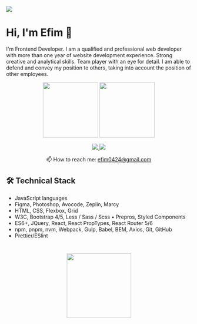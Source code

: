 <img src="https://media.licdn.com/dms/image/D4E16AQEUh9B_gkJk-A/profile-displaybackgroundimage-shrink_350_1400/0/1678922195086?e=1710374400&v=beta&t=g8dP4k434WjBWYHEIXg0a-p67gULDFkP1TjDtatVOiw"/>

# Hi, I'm Efim 👋
I'm Frontend Developer. I am a qualified and professional web developer with more than one year of website development experience. Strong creative and analytical skills. Team player with an eye for detail. I am able to defend and convey my position to others, taking into account the position of other employees.

<p align='center'>
   <a href="https://github-readme-stats.vercel.app/api?username=Efim-Kapliy&show_icons=true&theme=dark&count_private=true"><img
           height=150
           src="https://github-readme-stats.vercel.app/api?username=Efim-Kapliy&show_icons=true&theme=dark&count_private=true"/></a>
   <a href="https://github.com/Efim-Kapliy/github-readme-stats"><img height=150
                                                                  src="https://github-readme-stats.vercel.app/api/top-langs/?username=Efim-Kapliy&layout=compact&theme=dark"/></a>
</p>

<p align='center'>
   <a href="https://www.linkedin.com/in/efim-kapliy/">
       <img src="https://img.shields.io/badge/linkedin-%230077B5.svg?&style=for-the-badge&logo=linkedin&logoColor=white"/>
   </a>
   <a href="https://t.me/+jcL4lo-6GmQyZjYy">
       <img src="https://img.shields.io/badge/Telegram-2CA5E0?style=for-the-badge&logo=telegram&logoColor=white"/>
   </a>
<p align='center'>
   📫 How to reach me: <a href='mailto:efim0424@gmail.com'>efim0424@gmail.com</a>
</p>

## 🛠 Technical Stack
*   JavaScript languages
*   Figma, Photoshop, Avocode, Zeplin, Marcy
*   HTML, CSS, Flexbox, Grid
*   W3C, Bootstrap 4/5, Less / Sass / Scss • Prepros, Styled Components
*   ES6+, JQuery, React, React PropTypes, React Router 5/6
*   npm, pnpm, nvm, Webpack, Gulp, Babel, BEM, Axios, Git, GitHub
*   Prettier/ESlint

<div align="center" style="margin: 40px 0">
   <a href="https://github.com/Efim-Kapliy/github-profile-views-counter">
       <img width="175px" src="https://komarev.com/ghpvc/?username=Efim-Kapliy&color=DE002D">
   </a>
</div>
